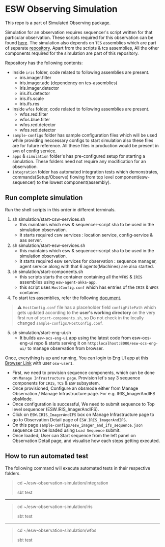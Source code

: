 # ESW Observing Simulation

This repo is a part of Simulated Observing package.

Simulation for an observation requires sequencer's script written for that particular observation.
These scripts required for this observation can be found [here](https://github.com/tmtsoftware/sequencer-scripts/tree/esw-observing-simulation).
The simulation also depends on `TCS` assemblies which are part of separate [repository](https://github.com/tmtsoftware/tcs-vslice).
Apart from the scripts & tcs assemblies, All the other components required for the simulation are part of this repository.

Repository has the following contents:
- Inside `iris` folder, code related to following assemblies are present.
   - iris.imager.filter
   - iris.imager.adc (dependency on tcs-assemblies)
   - iris.imager.detector
   - iris.ifs.detector
   - iris.ifs.scale
   - iris.ifs.res
- Inside `wfos` folder, code related to following assemblies are present.
   - wfos.red.filter 
   - wfos.blue.filter 
   - wfos.red.detector 
   - wfos.red.detector 
- `sample-configs` folder has sample configuration files which will be used while providing neccessary configs to start simulation
  also these files are for future reference. All these files in production would be present in svn of config service.
- `apps` & `simulation` folder's has pre-configured setup for starting a simulation. These folders need not require any modification for an observation.
- `integration` folder has automated integration tests which demonstrates, commands(Setup/Observe) flowing from top level component(esw-sequencer) to the lowest component(assembly).

## Run complete simulation

Run the shell scripts in this order in different terminals.

1. sh simulation/start-csw-services.sh 
    - this maintains which esw & sequencer-script sha to be used in the simulation observation.
    - it starts required csw services : location service, config-service & aas server. 
2. sh simulation/start-esw-services.sh
    - this maintains which esw & sequencer-script sha to be used in the simulation observation. 
    - it starts required esw services for observation : sequence manager, agent service along with that 6 agents(Machines) are also started.
3. sh simulation/start-components.sh
    - this scripts starts the container containing all the `WFOS` & `IRIS` assemblies using `esw-agent-akka-app`.
    - this script uses `HostConfig.conf` which has entries of the `IRIS` & `WFOS` container.
4. To start tcs assemblies, refer the following [document](https://github.com/tmtsoftware/tcs-vslice-0.4#running-the-pk-assembly).
>   ⚠️ `HostConfig.conf` file has a placeholder field `configFilePath` which gets updated according to the **user's working directory** on the very first run of `start-components.sh`, so Do not check in the locally changed `sample-configs/HostConfig.conf`.

5. sh simulation/start-eng-ui.sh
    - It builds `esw-ocs-eng-ui` app using the latest code from esw-ocs-eng-ui repo & starts serving it on `http:localhost:8000/esw-ocs-eng-ui/` to manage observation from browser.

Once, everything is up and running, You can login to Eng UI app at this [Browser Link](http://localhost:8000/esw-ocs-eng-ui) with user `osw-user1`.

- First, we need to provision sequence components, which can be done on `Manage Infrastructure page`. Provision let's say 3 sequence components for `IRIS`, `TCS` & `ESW` subsystem.
- Once provisioned, Configure an obsmode either from Manage Observation / Manage Infrastructure page. For e.g. IRIS_ImagerAndIFS obsMode.
- Once configuration is successful, We need to submit sequence to Top level sequencer (ESW.IRIS_ImagerAndIFS).
- Click on `ESW.IRIS_ImagerAndIFS` box on Manage Infrastructure page to go to Observation Detail page of `ESW.IRIS_ImagerAndIFS`.
- On this page `sample-configs/esw_imager_and_ifs_sequence.json` sequence can be loaded using `Load Sequence` submit.
- Once loaded, User can Start sequence from the left panel on Observation Detail page, and visualise how each steps getting executed.
 
## How to run automated test

The following command will execute automated tests in their respective folders.
> cd ~/esw-observation-simulation/integration
> 
> sbt test
---
> cd ~/esw-observation-simulation/iris
> 
> sbt test
---
> cd ~/esw-observation-simulation/wfos
> 
> sbt test


